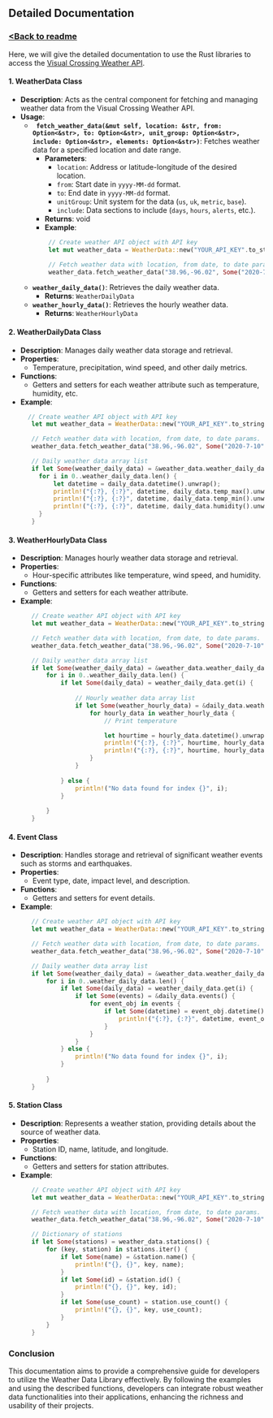 ## Detailed Documentation
### [<Back to readme](../readme.md)

Here, we will give the detailed documentation to use the Rust libraries to access the [Visual Crossing Weather API](https://www.visualcrossing.com/weather-api).

#### 1. **WeatherData Class**
   - **Description**: Acts as the central component for fetching and managing weather data from the Visual Crossing Weather API.
   - **Usage**:
     - **` fetch_weather_data(&mut self, location: &str, from: Option<&str>, to: Option<&str>, unit_group: Option<&str>, include: Option<&str>, elements: Option<&str>)`**: Fetches weather data for a specified location and date range.
       - **Parameters**:
         - `location`: Address or latitude-longitude of the desired location.
         - `from`: Start date in `yyyy-MM-dd` format.
         - `to`: End date in `yyyy-MM-dd` format.
         - `unitGroup`: Unit system for the data (`us`, `uk`, `metric`, `base`).
         - `include`: Data sections to include (`days`, `hours`, `alerts`, etc.).
       - **Returns**: void
       - **Example**:
         ```Rust
          // Create weather API object with API key
          let mut weather_data = WeatherData::new("YOUR_API_KEY".to_string());

          // Fetch weather data with location, from date, to date params.
          weather_data.fetch_weather_data("38.96,-96.02", Some("2020-7-10"), Some("2020-7-12"), Some("us"), Some("events,hours"), Some("")).unwrap();

         ```
     - **`weather_daily_data()`**: Retrieves the daily weather data.
       - **Returns**: `WeatherDailyData`
     - **`weather_hourly_data()`**: Retrieves the hourly weather data.
       - **Returns**: `WeatherHourlyData`

#### 2. **WeatherDailyData Class**
   - **Description**: Manages daily weather data storage and retrieval.
   - **Properties**:
     - Temperature, precipitation, wind speed, and other daily metrics.
   - **Functions**:
     - Getters and setters for each weather attribute such as temperature, humidity, etc.
   - **Example**:
     ```Rust
       // Create weather API object with API key
        let mut weather_data = WeatherData::new("YOUR_API_KEY".to_string());

        // Fetch weather data with location, from date, to date params.
        weather_data.fetch_weather_data("38.96,-96.02", Some("2020-7-10"), Some("2020-7-12"), Some("us"), Some("events,hours"), Some("")).unwrap();

        // Daily weather data array list
        if let Some(weather_daily_data) = &weather_data.weather_daily_data() {
          for i in 0..weather_daily_data.len() {
              let datetime = daily_data.datetime().unwrap();
              println!("{:?}, {:?}", datetime, daily_data.temp_max().unwrap());
              println!("{:?}, {:?}", datetime, daily_data.temp_min().unwrap());
              println!("{:?}, {:?}", datetime, daily_data.humidity().unwrap());
          }
        }
     ```

#### 3. **WeatherHourlyData Class**
   - **Description**: Manages hourly weather data storage and retrieval.
   - **Properties**:
     - Hour-specific attributes like temperature, wind speed, and humidity.
   - **Functions**:
     - Getters and setters for each weather attribute.
   - **Example**:
     ```Rust
        // Create weather API object with API key
        let mut weather_data = WeatherData::new("YOUR_API_KEY".to_string());

        // Fetch weather data with location, from date, to date params.
        weather_data.fetch_weather_data("38.96,-96.02", Some("2020-7-10"), Some("2020-7-12"), Some("us"), Some("events,hours"), Some("")).unwrap();

        // Daily weather data array list
        if let Some(weather_daily_data) = &weather_data.weather_daily_data() {
            for i in 0..weather_daily_data.len() {
                if let Some(daily_data) = weather_daily_data.get(i) {
                   
                    // Hourly weather data array list
                    if let Some(weather_hourly_data) = &daily_data.weather_hourly_data() {
                        for hourly_data in weather_hourly_data {
                            // Print temperature

                            let hourtime = hourly_data.datetime().unwrap();
                            println!("{:?}, {:?}", hourtime, hourly_data.temp().unwrap());
                            println!("{:?}, {:?}", hourtime, hourly_data.humidity().unwrap());                        
                        }
                    }
                    
                } else {
                    println!("No data found for index {}", i);
                }            
                
            }
        }
     ```

#### 4. **Event Class**
   - **Description**: Handles storage and retrieval of significant weather events such as storms and earthquakes.
   - **Properties**:
     - Event type, date, impact level, and description.
   - **Functions**:
     - Getters and setters for event details.
   - **Example**:
     ```Rust
        // Create weather API object with API key
        let mut weather_data = WeatherData::new("YOUR_API_KEY".to_string());

        // Fetch weather data with location, from date, to date params.
        weather_data.fetch_weather_data("38.96,-96.02", Some("2020-7-10"), Some("2020-7-12"), Some("us"), Some("events,hours"), Some("")).unwrap();

        // Daily weather data array list
        if let Some(weather_daily_data) = &weather_data.weather_daily_data() {
            for i in 0..weather_daily_data.len() {
                if let Some(daily_data) = weather_daily_data.get(i) {                   
                    if let Some(events) = &daily_data.events() {
                        for event_obj in events {
                            if let Some(datetime) = event_obj.datetime() {
                                println!("{:?}, {:?}", datetime, event_obj.datetime_epoch());
                            }
                        }
                    }
                } else {
                    println!("No data found for index {}", i);
                }            
                
            }
        }
     ```

#### 5. **Station Class**
   - **Description**: Represents a weather station, providing details about the source of weather data.
   - **Properties**:
     - Station ID, name, latitude, and longitude.
   - **Functions**:
     - Getters and setters for station attributes.
   - **Example**:
     ```Rust
        // Create weather API object with API key
        let mut weather_data = WeatherData::new("YOUR_API_KEY".to_string());

        // Fetch weather data with location, from date, to date params.
        weather_data.fetch_weather_data("38.96,-96.02", Some("2020-7-10"), Some("2020-7-12"), Some("us"), Some("events,hours"), Some("")).unwrap();

        // Dictionary of stations
        if let Some(stations) = weather_data.stations() {
            for (key, station) in stations.iter() {
                if let Some(name) = &station.name() {
                    println!("{}, {}", key, name);
                }
                if let Some(id) = &station.id() {
                    println!("{}, {}", key, id);
                }
                if let Some(use_count) = station.use_count() {
                    println!("{}, {}", key, use_count);
                }
            }
        }
     ```

### Conclusion
This documentation aims to provide a comprehensive guide for developers to utilize the Weather Data Library effectively. By following the examples and using the described functions, developers can integrate robust weather data functionalities into their applications, enhancing the richness and usability of their projects.